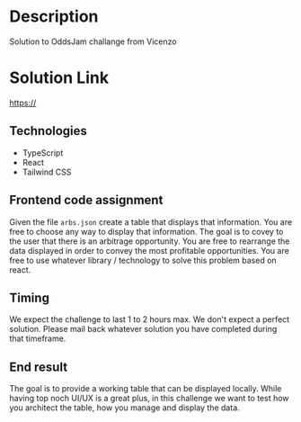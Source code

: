 # Description
Solution to OddsJam challange from Vicenzo

# Solution Link
[https://](https://oddsjam-challenge.netlify.app/)

## Technologies
- TypeScript
- React
- Tailwind CSS

## Frontend code assignment  
Given the file `arbs.json` create a table that displays that information. You are free to choose any way to display that information. The goal is to covey to the user that there is an arbitrage opportunity. You are free to rearrange the data displayed in order to convey the most profitable opportunities. You are free to use whatever library / technology to solve this problem based on react.  

## Timing  
We expect the challenge to last 1 to 2 hours max. We don't expect a perfect solution. Please mail back whatever solution you have completed during that timeframe.  

## End result  
The goal is to provide a working table that can be displayed locally. While having top noch UI/UX is a great plus, in this challenge we want to test how you architect the table, how you manage and display the data.
